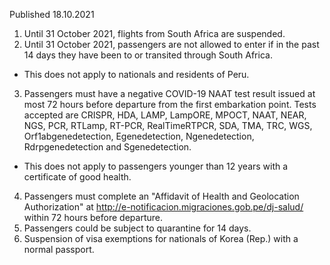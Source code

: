 Published 18.10.2021
1. Until 31 October 2021, flights from South Africa are suspended.
2. Until 31 October 2021, passengers are not allowed to enter if in the past 14 days they have been to or transited through South Africa.
- This does not apply to nationals and residents of Peru.
3. Passengers must have a negative COVID-19 NAAT test result issued at most 72 hours before departure from the first embarkation point. Tests accepted are CRISPR, HDA, LAMP, LampORE, MPOCT, NAAT, NEAR, NGS, PCR, RTLamp, RT-PCR, RealTimeRTPCR, SDA, TMA, TRC, WGS, Orf1abgenedetection, Egenedetection, Ngenedetection, Rdrpgenedetection and Sgenedetection.
- This does not apply to passengers younger than 12 years with a certificate of good health.
4. Passengers must complete an "Affidavit of Health and Geolocation Authorization" at <a href="http://e-notificacion.migraciones.gob.pe/dj-salud/">http://e-notificacion.migraciones.gob.pe/dj-salud/</a> within 72 hours before departure.
5. Passengers could be subject to quarantine for 14 days.
6. Suspension of visa exemptions for nationals of Korea (Rep.) with a normal passport.